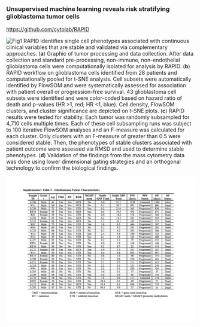 ### Unsupervised machine learning reveals risk stratifying glioblastoma tumor cells

https://github.com/cytolab/RAPID

![Fig1](./assets/elife-56879-fig1-v2.jpg)
RAPID identifies single cell phenotypes associated with continuous clinical variables that are stable and validated via complementary approaches.
(**a**) Graphic of tumor processing and data collection. After data collection and standard pre-processing, non-immune, non-endothelial glioblastoma cells were computationally isolated for analysis by RAPID. (**b**) RAPID workflow on glioblastoma cells identified from 28 patients and computationally pooled for t-SNE analysis. Cell subsets were automatically identified by FlowSOM and were systematically assessed for association with patient overall or progression-free survival. 43 glioblastoma cell subsets were identified and were color-coded based on hazard ratio of death and p-values (HR >1, red; HR <1, blue). Cell density, FlowSOM clusters, and cluster significance are depicted on t-SNE plots. (**c**) RAPID results were tested for stability. Each tumor was randomly subsampled for 4,710 cells multiple times. Each of these cell subsampling runs was subject to 100 iterative FlowSOM analyses and an F-measure was calculated for each cluster. Only clusters with an F-measure of greater than 0.5 were considered stable. Then, the phenotypes of stable clusters associated with patient outcome were assessed via RMSD and used to determine stable phenotypes. (**d**) Validation of the findings from the mass cytometry data was done using lower dimensional gating strategies and an orthogonal technology to confirm the biological findings.


![Suppl-Tab3](./assets/elife-56879-supp-tab3.png)
